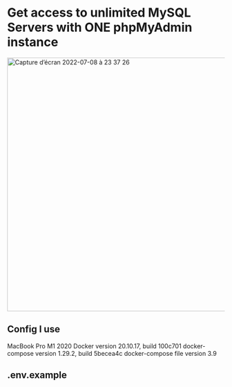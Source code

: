 # Get access to unlimited MySQL Servers with ONE phpMyAdmin instance
<img width="586" alt="Capture d’écran 2022-07-08 à 23 37 26" align="center" src="https://user-images.githubusercontent.com/55393279/178075007-ac16ced8-73be-499b-8ec3-8079cc3d3f9e.png">


## Config I use

MacBook Pro M1 2020
Docker version 20.10.17, build 100c701
docker-compose version 1.29.2, build 5becea4c
docker-compose file version 3.9

## .env.example

